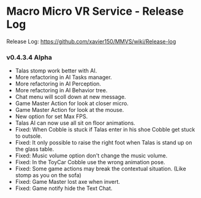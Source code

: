 # Macro Micro VR Service - Release Log
Release Log: https://github.com/xavier150/MMVS/wiki/Release-log

###  v0.4.3.4 Alpha

- Talas stomp work better with AI.
- More refactoring in AI Tasks manager.
- More refactoring in AI Perception.
- More refactoring in AI Behavior tree.
- Chat menu will scoll down at new message.
- Game Master Action for look at closer micro.
- Game Master Action for look at the mouse.
- New option for set Max FPS.
- Talas AI can now use all sit on floor animations.
- Fixed: When Cobble is stuck if Talas enter in his shoe Cobble get stuck to outsole.
- Fixed: It only possible to raise the right foot when Talas is stand up on the glass table.
- Fixed: Music volume option don't change the music volume.
- Fixed: In the ToyCar Cobble use the wrong animation pose.
- Fixed: Some game actions may break the contextual situation. (Like stomp as you on the sofa)
- Fixed: Game Master lost axe when invert.
- Fixed: Game notify hide the Text Chat.

